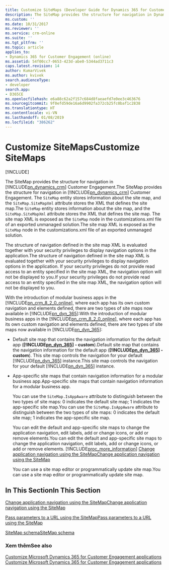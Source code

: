 ```yaml
---
title: Customize SiteMaps (Developer Guide for Dynamics 365 for Customer Engagement) | MicrosoftDocs
description: The SiteMap provides the structure for navigation in Dynamics 365 for Customer Engagement. The SiteMap entity stores information about the site map, and the SiteMap.SiteMapXml attribute stores the XML that defines the site map.
ms.custom: ''
ms.date: 10/31/2017
ms.reviewer: ''
ms.service: crm-online
ms.suite: ''
ms.tgt_pltfrm: ''
ms.topic: article
applies_to:
- Dynamics 365 for Customer Engagement (online)
ms.assetid: 54f00cc7-0653-423d-abe0-5344ad3711c3
caps.latest.revision: 14
author: KumarVivek
ms.author: kvivek
search.audienceType:
- developer
search.app:
- D365CE
ms.openlocfilehash: e6a88c62a2f157c684d8faeaefd7e0ee3c463676
ms.sourcegitcommit: 9f0efd59de16a6d9902fa372cb25fc0baf1c2838
ms.translationtype: HT
ms.contentlocale: vi-VN
ms.lasthandoff: 01/08/2019
ms.locfileid: "386262"
---
```

# <a name="customize-sitemaps"></a><span data-ttu-id="4aef7-104">Customize SiteMaps</span><span class="sxs-lookup"><span data-stu-id="4aef7-104">Customize SiteMaps</span></span>

[!INCLUDE[](../../includes/cc_applies_to_update_9_0_0.md)]

<span data-ttu-id="4aef7-105">The SiteMap provides the structure for navigation in [!INCLUDE[pn_dynamics_crm](../../includes/pn-dynamics-crm.md)] Customer Engagement.</span><span class="sxs-lookup"><span data-stu-id="4aef7-105">The SiteMap provides the structure for navigation in [!INCLUDE[pn_dynamics_crm](../../includes/pn-dynamics-crm.md)] Customer Engagement.</span></span> <span data-ttu-id="4aef7-106">The `SiteMap` entity stores information about the site map, and the `SiteMap.SiteMapXml` attribute stores the XML that defines the site map.</span><span class="sxs-lookup"><span data-stu-id="4aef7-106">The `SiteMap` entity stores information about the site map, and the `SiteMap.SiteMapXml` attribute stores the XML that defines the site map.</span></span> <span data-ttu-id="4aef7-107">The site map XML is exposed as the `SiteMap` node in the              customizations.xml file of an exported unmanaged solution.</span><span class="sxs-lookup"><span data-stu-id="4aef7-107">The site map XML is exposed as the `SiteMap` node in the              customizations.xml file of an exported unmanaged solution.</span></span>  
  
 <span data-ttu-id="4aef7-108">The structure of navigation defined in the site map XML is  evaluated together with your security privileges to display navigation options in the application.</span><span class="sxs-lookup"><span data-stu-id="4aef7-108">The structure of navigation defined in the site map XML is  evaluated together with your security privileges to display navigation options in the application.</span></span> <span data-ttu-id="4aef7-109">If your security privileges do not provide read access to an entity specified in the site map XML, the navigation option will not be displayed to you.</span><span class="sxs-lookup"><span data-stu-id="4aef7-109">If your security privileges do not provide read access to an entity specified in the site map XML, the navigation option will not be displayed to you.</span></span>  
  
 <span data-ttu-id="4aef7-110">With the introduction of modular business apps in the [!INCLUDE[pn_crm_8_2_0_online](../../includes/pn-crm-8-2-0-online.md)], where each app has its own custom navigation and elements defined, there are two types of site maps now available in [!INCLUDE[pn_dyn_365](../../includes/pn-dyn-365.md)]:</span><span class="sxs-lookup"><span data-stu-id="4aef7-110">With the introduction of modular business apps in the [!INCLUDE[pn_crm_8_2_0_online](../../includes/pn-crm-8-2-0-online.md)], where each app has its own custom navigation and elements defined, there are two types of site maps now available in [!INCLUDE[pn_dyn_365](../../includes/pn-dyn-365.md)]:</span></span>  
  
- <span data-ttu-id="4aef7-111">Default site map that contains the navigation information for the default app (**[!INCLUDE[pn_dyn_365](../../includes/pn-dyn-365.md)] - custom**).</span><span class="sxs-lookup"><span data-stu-id="4aef7-111">Default site map that contains the navigation information for the default app (**[!INCLUDE[pn_dyn_365](../../includes/pn-dyn-365.md)] - custom**).</span></span> <span data-ttu-id="4aef7-112">This site map controls the navigation for your default [!INCLUDE[pn_dyn_365](../../includes/pn-dyn-365.md)] instance.</span><span class="sxs-lookup"><span data-stu-id="4aef7-112">This site map controls the navigation for your default [!INCLUDE[pn_dyn_365](../../includes/pn-dyn-365.md)] instance.</span></span>  
  
- <span data-ttu-id="4aef7-113">App-specific site maps that contain navigation information for a modular business app.</span><span class="sxs-lookup"><span data-stu-id="4aef7-113">App-specific site maps that contain navigation information for a modular business app.</span></span>  
  
  <span data-ttu-id="4aef7-114">You can use the `SiteMap.IsAppAware` attribute to distinguish between the two types of site maps: 0 indicates the default site map; 1 indicates the app-specific site map.</span><span class="sxs-lookup"><span data-stu-id="4aef7-114">You can use the `SiteMap.IsAppAware` attribute to distinguish between the two types of site maps: 0 indicates the default site map; 1 indicates the app-specific site map.</span></span>  
  
  <span data-ttu-id="4aef7-115">You can edit the default and app-specific site maps to change the application navigation, edit labels, add or change icons, or add or remove elements.</span><span class="sxs-lookup"><span data-stu-id="4aef7-115">You can edit the default and app-specific site maps to change the application navigation, edit labels, add or change icons, or add or remove elements.</span></span> [!INCLUDE[proc_more_information](../../includes/proc-more-information.md)] <span data-ttu-id="4aef7-116">[Change application navigation using the SiteMap](change-application-navigation-using-sitemap.md)</span><span class="sxs-lookup"><span data-stu-id="4aef7-116">[Change application navigation using the SiteMap](change-application-navigation-using-sitemap.md)</span></span>
  
  <span data-ttu-id="4aef7-117">You can use a site map editor or programmatically update site map.</span><span class="sxs-lookup"><span data-stu-id="4aef7-117">You can use a site map editor or programmatically update site map.</span></span> 
  
## <a name="in-this-section"></a><span data-ttu-id="4aef7-118">In This Section</span><span class="sxs-lookup"><span data-stu-id="4aef7-118">In This Section</span></span>  
 [<span data-ttu-id="4aef7-119">Change application navigation using the SiteMap</span><span class="sxs-lookup"><span data-stu-id="4aef7-119">Change application navigation using the SiteMap</span></span>](change-application-navigation-using-sitemap.md)  
  
 [<span data-ttu-id="4aef7-120">Pass parameters to a URL using the SiteMap</span><span class="sxs-lookup"><span data-stu-id="4aef7-120">Pass parameters to a URL using the SiteMap</span></span>](pass-parameters-url-using-sitemap.md)   
  
 [<span data-ttu-id="4aef7-121">SiteMap schema</span><span class="sxs-lookup"><span data-stu-id="4aef7-121">SiteMap schema</span></span>](sitemap-schema.md)  
  
### <a name="see-also"></a><span data-ttu-id="4aef7-122">Xem thêm</span><span class="sxs-lookup"><span data-stu-id="4aef7-122">See also</span></span>  
 <span data-ttu-id="4aef7-123">[Customize Microsoft Dynamics 365 for Customer Engagement applications](customize-applications.md) </span><span class="sxs-lookup"><span data-stu-id="4aef7-123">[Customize Microsoft Dynamics 365 for Customer Engagement applications](customize-applications.md) </span></span>  
 <!--[Define access permission for modular business apps in Dynamics 365 for Customer Engagement](../create-manage-business-apps.md) -->
